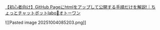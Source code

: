 [【初心者向け】GitHub Pageにhtmlをアップして公開する手順だけを解説!｜ちょっとチャットボットlabo🎈オトーワン](https://note.com/oto_wan_ai/n/n4843cebda021)

![[Pasted image 20251004085203.png]]






